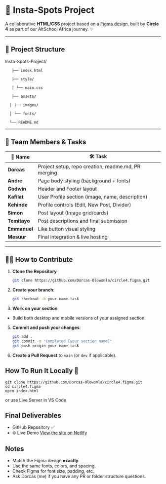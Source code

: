 # 🚀 Insta-Spots Project


A collaborative **HTML/CSS** project based on a [Figma design](https://www.figma.com/design/p0yX6Iui9Og3KdRz0D3L5G/Insta-spots?node-id=0-1&p=8efjuKeuVE1mVb8h-0), built by **Circle 4** as part of our AltSchool Africa journey. ✨

---

## 📁 Project Structure

Insta-Spots-Project/

       ├── index.html
       
       ├── style/
       
       │ └── main.css
       
       ├── assets/
       
      │ ├── images/
     
      │ └── fonts/
      
      └── README.md

---

## 👥 Team Members & Tasks

| 👤 Name    | 🛠️ Task |
|-----------|--------|
| **Dorcas**   | Project setup, repo creation, readme.md, PR merging |
| **Andre**    | Page body styling (background + fonts) |
| **Godwin**   | Header and Footer layout |
| **Kafilat**  | User Profile section (image, name, description) |
| **Kehinde**  | Profile controls (Edit, New Post, Divider) |
| **Simon**    | Post layout (Image grid/cards) |
| **Temitayo** | Post descriptions and final submission |
| **Emmanuel**  | Like button visual styling |
| **Mesuur**   | Final integration & live hosting |

---

## 🧑‍💻 How to Contribute

1. **Clone the Repository**  
   ```bash
   git clone https://github.com/Dorcas-Olowonla/circle4.figma.git

2. **Create your branch**:
    ```bash
   git checkout -b your-name-task


3. **Work on your section**
   
  - Build both desktop and mobile versions of your assigned section.
   
5. **Commit and push your changes**:
    ```bash
    git add .
    git commit -m "Completed [your section name]"
    git push origin your-name-task


6. **Create a Pull Request** to `main` (or `dev` if applicable).



## **How To Run It Locally** 🔧 
    
    git clone https://github.com/Dorcas-Olowonla/circle4.figma.git
    cd circle4.figma
    open index.html
or use Live Server in VS Code

 ## Final Deliverables

- GitHub Repository ✅
- 🌐 Live Demo  [View the site on Netlify](https://circle4figmaproject.netlify.app)

## Notes

- Match the Figma design **exactly**.
- Use the same fonts, colors, and spacing.
- Check Figma for font size, padding, etc.
- Ask Dorcas (me) if you have any PR or folder structure questions.
